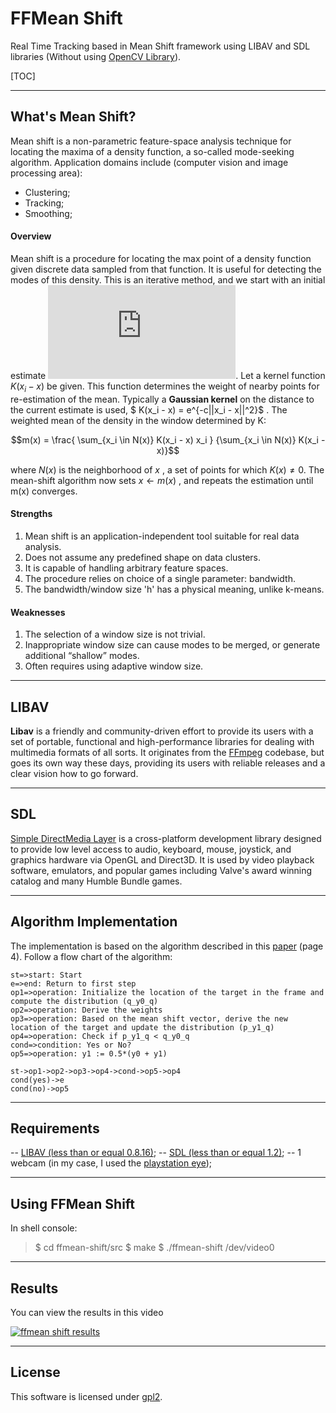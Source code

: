 FFMean Shift
===================

Real Time Tracking based in Mean Shift framework using LIBAV and SDL libraries (Without using [OpenCV Library](http://opencv.org/)).

[TOC]

----------

What's Mean Shift?
----------
Mean shift is a non-parametric feature-space analysis technique for locating the maxima of a density function, a so-called mode-seeking algorithm. Application domains include (computer vision and image processing area): 

  - Clustering;
  - Tracking;
  - Smoothing;

#### Overview
Mean shift is a procedure for locating the max point of a density function given discrete data sampled from that function. It is useful for detecting the modes of this density. This is an iterative method, and we start with an initial estimate  ![equation](http://www.sciweavers.org/tex2img.php?eq=x&bc=White&fc=Black&im=jpg&fs=12&ff=arev&edit=0). Let a kernel function   $K(x_i - x)$  be given. This function determines the weight of nearby points for re-estimation of the mean. Typically a <b>Gaussian kernel</b> on the distance to the current estimate is used, $ K(x_i - x) = e^{-c||x_i - x||^2}$ . The weighted mean of the density in the window determined by  K:

$$m(x) = \frac{ \sum_{x_i \in N(x)} K(x_i - x) x_i } {\sum_{x_i \in N(x)} K(x_i - x)}$$
 
where $N(x)$  is the neighborhood of  $x$ , a set of points for which  $K(x) \neq 0$.
The mean-shift algorithm now sets  $x \leftarrow m(x)$ , and repeats the estimation until  m(x)  converges.

#### Strengths
1. Mean shift is an application-independent tool suitable for real data analysis.
2. Does not assume any predefined shape on data clusters.
3. It is capable of handling arbitrary feature spaces.
4. The procedure relies on choice of a single parameter: bandwidth.
5. The bandwidth/window size 'h' has a physical meaning, unlike k-means.

#### Weaknesses
1. The selection of a window size is not trivial.
2. Inappropriate window size can cause modes to be merged, or generate additional “shallow” modes.
3. Often requires using adaptive window size.

----------

LIBAV
----------
<b>Libav</b> is a friendly and community-driven effort to provide its users with a set of portable, functional and high-performance libraries for dealing with multimedia formats of all sorts. It originates from the [FFmpeg](http://ffmpeg.org/) codebase, but goes its own way these days, providing its users with reliable releases and a clear vision how to go forward.

----------

SDL
----------
[Simple DirectMedia Layer](https://www.libsdl.org/) is a cross-platform development library designed to provide low level access to audio, keyboard, mouse, joystick, and graphics hardware via OpenGL and Direct3D. It is used by video playback software, emulators, and popular games including Valve's award winning catalog and many Humble Bundle games.

----------

Algorithm Implementation
-------------

The implementation is based on the algorithm described in this [paper](http://comaniciu.net/Papers/MsTracking.pdf) (page 4).  Follow a flow chart of the algorithm: 

```flow
st=>start: Start
e=>end: Return to first step
op1=>operation: Initialize the location of the target in the frame and compute the distribution (q_y0_q)
op2=>operation: Derive the weights
op3=>operation: Based on the mean shift vector, derive the new location of the target and update the distribution (p_y1_q)
op4=>operation: Check if p_y1_q < q_y0_q
cond=>condition: Yes or No?
op5=>operation: y1 := 0.5*(y0 + y1)

st->op1->op2->op3->op4->cond->op5->op4
cond(yes)->e
cond(no)->op5
```

-------------

Requirements
-------------
-- [LIBAV (less than or equal 0.8.16)](https://libav.org/releases/libav-0.8.17.tar.xz);
-- [SDL (less than or equal 1.2)](https://www.libsdl.org/download-1.2.php);
-- 1 webcam (in my case, I used the [playstation eye](http://www.amazon.com/PlayStation-Eye-3/dp/B000VTQ3LU));

-------------

Using FFMean Shift
-------------
In shell console:
> \$ cd  ffmean-shift/src
> \$ make
> \$ ./ffmean-shift /dev/video0

-------------

Results
-------------
You can view the results in this video

[![ffmean shift results](http://img.youtube.com/vi/6wH6gkhirhw/0.jpg)](http://www.youtube.com/watch?v=6wH6gkhirhw)

-------------

License
-------------

This software is licensed under [gpl2](https://www.gnu.org/licenses/gpl-2.0.html).